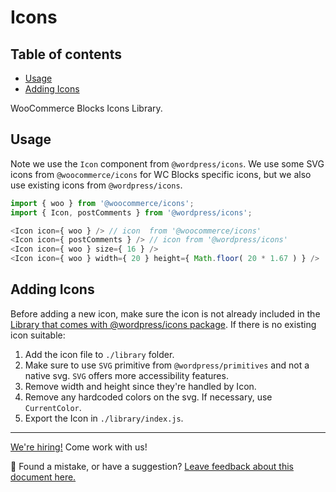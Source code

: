 # Icons <!-- omit in toc -->

## Table of contents <!-- omit in toc -->

-   [Usage](#usage)
-   [Adding Icons](#adding-icons)

WooCommerce Blocks Icons Library.

## Usage

Note we use the `Icon` component from `@wordpress/icons`. We use some SVG icons from `@woocommerce/icons` for WC Blocks specific icons, but we also use existing icons from `@wordpress/icons`.

```js
import { woo } from '@woocommerce/icons';
import { Icon, postComments } from '@wordpress/icons';

<Icon icon={ woo } /> // icon  from '@woocommerce/icons'
<Icon icon={ postComments } /> // icon from '@wordpress/icons'
<Icon icon={ woo } size={ 16 } />
<Icon icon={ woo } width={ 20 } height={ Math.floor( 20 * 1.67 ) } />
```

## Adding Icons

Before adding a new icon, make sure the icon is not already included in the [Library that comes with @wordpress/icons package](https://wordpress.github.io/gutenberg/?path=/story/icons-icon--library). If there is no existing icon suitable:

1. Add the icon file to `./library` folder.
2. Make sure to use `SVG` primitive from `@wordpress/primitives` and not a native svg. `SVG` offers more accessibility features.
3. Remove width and height since they're handled by Icon.
4. Remove any hardcoded colors on the svg. If necessary, use `CurrentColor`.
5. Export the Icon in `./library/index.js`.

<!-- FEEDBACK -->

---

[We're hiring!](https://woocommerce.com/careers/) Come work with us!

🐞 Found a mistake, or have a suggestion? [Leave feedback about this document here.](https://github.com/woocommerce/woocommerce-gutenberg-products-block/issues/new?assignees=&labels=type%3A+documentation&template=--doc-feedback.md&title=Feedback%20on%20./docs/README.md)

<!-- /FEEDBACK -->
